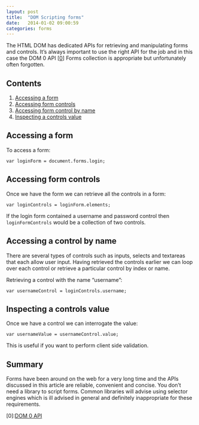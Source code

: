 ```yaml
---
layout: post
title:  "DOM Scripting forms"
date:   2014-01-02 09:00:59
categories: forms
---
```


The HTML DOM has dedicated APIs for retrieving and manipulating forms and controls. It’s always important to use the right API for the job and in this case the DOM 0 API [[0](#ref0)] Forms collection is appropriate but unfortunately often forgotten.

## Contents

1. [Accessing a form](#accessingForm)
2. [Accessing form controls](#accessingControls)
3. [Accessing form control by name](#accessingControlByName)
4. [Inspecting a controls value](#inspectingControlValue)

<a name="accessingForm"></a>

## Accessing a form

To access a form:

	var loginForm = document.forms.login;

<a name="accessingControls"></a>

## Accessing form controls

Once we have the form we can retrieve all the controls in a form:

	var loginControls = loginForm.elements;

If the login form contained a username and password control then `loginFormControls` would be a collection of two controls.

<a name="accessingControlByName"></a>

## Accessing a control by name


There are several types of controls such as inputs, selects and textareas that each allow user input. Having retrieved the controls earlier we can loop over each control or retrieve a particular control by index or name.

Retrieving a control with the name “username”:

	var usernameControl = loginControls.username;

<a name="inspectingControlValue"></a>

## Inspecting a controls value

Once we have a control we can interrogate the value:

	var usernameValue = usernameControl.value;

This is useful if you want to perform client side validation.

## Summary

Forms have been around on the web for a very long time and the APIs discussed in this article are reliable, convenient and concise. You don’t need a library to script forms. Common libraries will advise using selector engines which is ill advised in general and definitely inappropriate for these requirements.

<a name="ref0"></a>[0]:[DOM 0 API](http://docs.oracle.com/cd/E19957-01/816-6408-10/)

